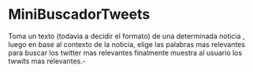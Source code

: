 # MiniBuscadorTweets
Toma un texto (todavia a decidir el formato) de una determinada noticia , luego en base al contexto de la noticia, elige las palabras mas relevantes para buscar los twitter mas relevantes finalmente muestra al usuario los twwits mas relevantes.-
